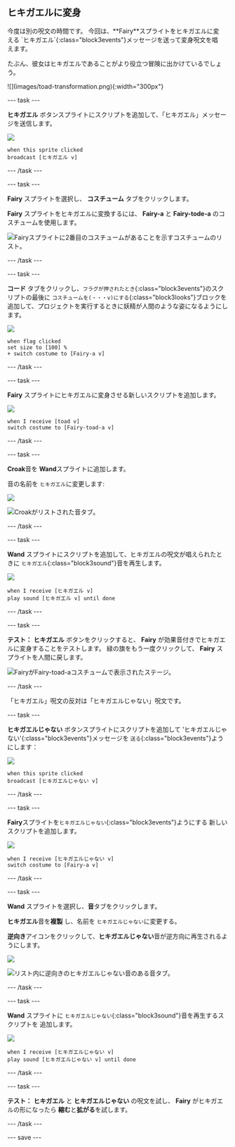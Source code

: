 ## ヒキガエルに変身

<div style="display: flex; flex-wrap: wrap">
<div style="flex-basis: 200px; flex-grow: 1; margin-right: 15px;">
今度は別の呪文の時間です。 今回は、**Fairy**スプライトをヒキガエルに変える `ヒキガエル`{:class="block3events"}メッセージを送って変身呪文を唱えます。 

たぶん、彼女はヒキガエルであることがより役立つ冒険に出かけているでしょう。
</div>
<div>
![](images/toad-transformation.png){:width="300px"}
</div>
</div>

--- task ---

**ヒキガエル** ボタンスプライトにスクリプトを追加して、「ヒキガエル」メッセージを送信します。

![](images/toad-icon.png)

```blocks3 
when this sprite clicked
broadcast [ヒキガエル v]
```

--- /task ---

--- task ---

**Fairy** スプライトを選択し、 **コスチューム** タブをクリックします。

**Fairy** スプライトをヒキガエルに変換するには、 **Fairy-a** と **Fairy-tode-a** のコスチュームを使用します。

![Fairyスプライトに2番目のコスチュームがあることを示すコスチュームのリスト。](images/toad-costume-added.png)

--- /task ---

--- task ---

**コード** タブをクリックし、`フラグが押されたとき`{:class="block3events"}のスクリプトの最後に `コスチュームを(・・・v)にする`{:class="block3looks"}ブロックを追加して、プロジェクトを実行するときに妖精が人間のような姿になるようにします。

![](images/fairy-icon.png)

```blocks3
when flag clicked
set size to [100] %
+ switch costume to [Fairy-a v]
```

--- /task ---

--- task ---

**Fairy** スプライトにヒキガエルに変身させる新しいスクリプトを追加します。

![](images/fairy-icon.png)

```blocks3  
when I receive [toad v]
switch costume to [Fairy-toad-a v]
```

--- /task ---

--- task ---

**Croak**音を **Wand**スプライトに追加します。

音の名前を `ヒキガエル`に変更します:

![](images/wand-sprite-icon.png)

![Croakがリストされた音タブ。](images/croak-sound-added.png)

--- /task ---

--- task ---

**Wand** スプライトにスクリプトを追加して、ヒキガエルの呪文が唱えられたときに `ヒキガエル`{:class="block3sound"}音を再生します。

![](images/wand-sprite-icon.png)

```blocks3  
when I receive [ヒキガエル v]
play sound [ヒキガエル v] until done
```

--- /task ---

--- task ---

**テスト：** **ヒキガエル** ボタンをクリックすると、 **Fairy** が効果音付きでヒキガエルに変身することをテストします。 緑の旗をもう一度クリックして、 **Fairy** スプライトを人間に戻します。

![FairyがFairy-toad-aコスチュームで表示されたステージ。](images/toad-transformation.png)

--- /task ---

「ヒキガエル」呪文の反対は「ヒキガエルじゃない」呪文です。

--- task ---

**ヒキガエルじゃない** ボタンスプライトにスクリプトを追加して 'ヒキガエルじゃない'{:class="block3events"}メッセージを `送る`{:class="block3events"}ようにします：

![](images/untoad-icon.png)

```blocks3 
when this sprite clicked
broadcast [ヒキガエルじゃない v]
```

--- /task ---

--- task ---

**Fairy**スプライトを`ヒキガエルじゃない`{:class="block3events"}ようにする 新しいスクリプトを追加します。

![](images/fairy-icon.png)

```blocks3  
when I receive [ヒキガエルじゃない v]
switch costume to [Fairy-a v]
```

--- /task ---

--- task ---

**Wand** スプライトを選択し、**音**タブをクリックします。

**ヒキガエル**音を**複製** し、名前を `ヒキガエルじゃない`に変更する。

**逆向き**アイコンをクリックして、**ヒキガエルじゃない**音が逆方向に再生されるようにします。

![](images/wand-sprite-icon.png)

![リスト内に逆向きのヒキガエルじゃない音のある音タブ。](images/untoad-sound.png)

--- /task ---

--- task ---

**Wand** スプライトに `ヒキガエルじゃない`{:class="block3sound"}音を再生するスクリプトを 追加します。

![](images/wand-sprite-icon.png)

```blocks3  
when I receive [ヒキガエルじゃない v]
play sound [ヒキガエルじゃない v] until done
```

--- /task ---

--- task ---

**テスト：** **ヒキガエル** と **ヒキガエルじゃない** の呪文を試し、 **Fairy** がヒキガエルの形になったら **縮む**と**拡がる**を試します。

--- /task ---

--- save ---

